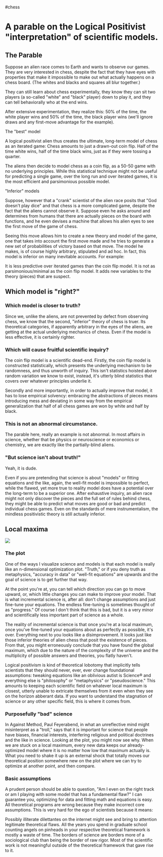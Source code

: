 #chess

# A parable on the Logical Positivist "interpretation" of scientific models.  

## The Parable

Suppose an alien race comes to Earth and wants to observe our games. They are very interested in chess, despite the fact that they have eyes with properties that make it impossible to make out what actually happens on a chess board. (The whites and blacks and squares all blur together.)

They can still learn about chess experimentally, they know they can sit two players (a so-called "white" and "black" player) down to play it, and they can tell behaviorally who at the end wins.

After extensive experimentation, they realize this: 50% of the time, the white player wins and 50% of the time, the black player wins (we'll ignore draws and any first-move advantage for the example).

The "best" model

A logical positivist alien thus creates the ultimate, long-term model of chess as an iterated game: Chess amounts to just a drawn-out coin flip. Half of the time white wins, half of the time black wins, just as if they were tossing a quarter.

The aliens then decide to model chess as a coin flip, as a 50-50 game with no underlying principles. While this statistical technique might not be useful for predicting a single game, over the long run and over iterated games, it is the most efficient and parsimonious possible model.

"Inferior" models

Suppose, however that a "crank" scientist of the alien race posits that "God doesn't play dice" and that chess is a more complicated game, despite the fact that the aliens cannot observe it. Suppose even he asks around and determines from humans that there are actually pieces on the board with functions, and he even devises a machine that allows his alien eyes to see the first move of the game of chess.

Seeing this move allows him to create a new theory and model of the game, one that takes into account the first move made and he tries to generate a new set of probabilities of victory based on that move. The model he makes, is of course highly arbitrary, stipulated and ad hoc. In fact, this model is inferior on many inevitable accounts. For example:

It is less predictive over iterated games than the coin flip model.
It is not as parsimonious/minimal as the coin flip model.
It adds new variables to the theory (pieces) that are suspect.

## Which model is "right?"

### Which model is closer to truth?

Since we, unlike the aliens, are not prevented by defect from observing chess, we know that the second, "inferior" theory of chess is truer. Its theoretical categories, if apparently arbitrary in the eyes of the aliens, are getting at the actual underlying mechanics of chess. Even if the model is less effective, it is certainly righter.

### Which will cause fruitful scientific inquiry?

The coin flip model is a scientific dead-end. Firstly, the coin flip model is constructed statistically, which presents the underlying mechanism to be randomness, and thus unworth of inquiry. This isn't statistics hoisted above random variation we know to exist, instead, it's utterly blind statistics that covers over whatever principles underlie it.

Secondly and more importantly, in order to actually improve that model, it has to lose empirical solvency: embracing the abstractions of pieces means introducing mess and deviating in some way from the empirical generalization that half of all chess games are won by white and half by black.

### This is not an abnormal circumstance.

The parable here, really an example is not abnormal. In most affairs in science, whether that be physics or neuroscience or economics or chemistry, we are exactly like the partially-blind aliens.

### "But science isn't about truth!"

Yeah, it is dude.

Even if you are pretending that science is about "models" or fitting equations and the like, again, the well-fit model is impossible to perfect, while the flawed, yet more true to reality model does have a potential over the long-term to be a superior one. After exhaustive inquiry, an alien race might not only discover the pieces and the full set of rules behind chess, they might be able to predict what moves are good or bad and predict individual chess games. Even on the standards of mere instrumentalism, the mindless positivistic theory is still actually inferior.

## Local maxima

![](../../../../../attachments/2023-03-07-15-56-35-local-maxima-chess-parable.png)

### The plot

One of the ways I visualize science and models is that each model is really like an n-dimensional optimization plot. "Truth," or if you deny truth as metaphysics, "accuracy in data" or "well-fit equations" are upwards and the goal of science is to get further that way.

At the point you're at, you can tell which direction you can go to move upward, or, which little changes you can make to improve your model. That is what incremental science is, after all: don't change assumptions and just fine-tune your equations. The endless fine-tuning is sometimes thought of as "progress." Of course I don't think that this is bad, but it is a very minor and scientifically less important part of science as a whole.

The reality of incremental science is that once you're at a local maximum, once you've fine-tuned your equations about as perfectly as possible, it's over. Everything next to you looks like a disimprovement. It looks just like those inferior theories of alien chess that posit the existence of pieces. From that, you might erroneously conclude that you have found the global maximum, which due to the nature of the complexity of the universe and the multiplicity of possible answers and theories, you flatly haven't.

Logical positivism is kind of theoretical lobotomy that implicitly tells scientists that they should never, ever, ever change foundational assumptions: tweaking equations like an oblivious autist is Science®️ and everything else is "philosophy" or "metaphysics" or "pseudoscience." This amounts to keeping each scientific field on whatever local maximum is closest, utterly unable to extricate themselves from it even when they see on the horizon abberant data. If you want to understand the stagnation of science or any other specific field, this is where it comes from.

### Purposefully "bad" science

In Against Method, Paul Feyerabend, in what an unreflective mind might misinterpret as a "troll," says that it is important for science that people have biases, financial interests, interfering religious and political doctrines and the like in science. Looking at the plot, you might now see why. When we are stuck on a local maximum, every new data keeps our already-optimized model where it is no matter how low that maximum actually is. What you need to shake it up is an external shock that totally moves our theoretical position somewhere new on the plot where we can try to optimize at another point, and then compare.

### Basic assumptions

A prudent person should be able to question, "Am I even on the right track or am I playing with some model that has a fundamental flaw?" I can guarantee you, optimizing for data and fitting math and equations is easy. All theoretical programs are wrong because they make incorrect core assumptions. This is very hard for the ego of scientists because it means:

Possibly illiterate dilettantes on the internet might see and bring to attention legitimate theoretical flaws.
All the years you spend in graduate school counting angels on pinheads in your respective theoretical framework is mostly a waste of time.
The borders of science are borders more of a sociological club than being the border of raw rigor.
Most of the scientific work is not meaningful outside of the theoretical framework that gave rise to it.

